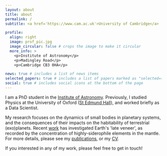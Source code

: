 ```yaml
---
layout: about
title: about
permalink: /
subtitle: <a href='https://www.cam.ac.uk'>University of Cambridge</a>

profile:
  align: right
  image: prof_pic.jpg
  image_circular: false # crops the image to make it circular
  more_info: >
    <p>Institute of Astronomy</p>
    <p>Madingley Road</p>
    <p>Cambridge CB3 0HA</p>

news: true # includes a list of news items
selected_papers: true # includes a list of papers marked as "selected={true}"
social: true # includes social icons at the bottom of the page
---
```


I am a PhD student in the [Institute of Astronomy](https://www.ast.cam.ac.uk). Previously, I studied Physics at the University of Oxford ([St Edmund Hall](https://www.seh.ox.ac.uk)), and worked briefly as a Data Scientist.

My research focuses on the dynamics of small bodies in planetary systems, and the consequences of their impacts on the habitability of terrestrial (exo)planets. Recent <a href="#">work</a> has investigated Earth's 'late veneer', as recorded by the concentration of highly-siderophile elements in the mantle. For more details, please see my <a href="/publications/">publications</a>, or my <a href="/cv/">CV</a>.

If you interested in any of my work, please feel free to get in touch!
